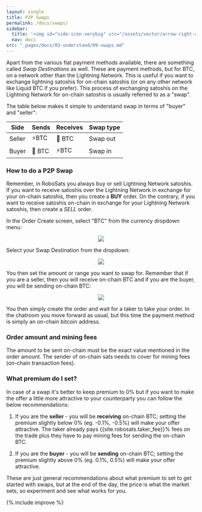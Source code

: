 ```yaml
---
layout: single
title: P2P Swaps
permalink: /docs/swaps/
sidebar:
  title: '<img id="side-icon-verybig" src="/assets/vector/arrow-right-arrow-left.svg"/>Swaps'
  nav: docs
src: "_pages/docs/03-understand/09-swaps.md"
---
```


Apart from the various fiat payment methods available, there are something
called *Swap Destinations* as well. These are payment methods, but for BTC, on
a network other than the Lightning Network. This is useful if you want to
exchange lightning satoshis for on-chain satoshis (or on any other network like
Liquid BTC if you prefer). This process of exchanging satoshis on the Lightning
Network for on-chain satoshis is usually referred to as a "swap".

The table below makes it simple to understand swap in terms of "buyer" and "seller":

| Side   | Sends         | Receives     | Swap type |
|--------|---------------|--------------|-----------|
| Seller | ⚡BTC         | 🔗 BTC       | Swap out  |
| Buyer  | 🔗 BTC        | ⚡BTC        | Swap in   |


### How to do a P2P Swap

Remember, in RoboSats you always buy or sell Lightning Network satoshis. If you
want to receive satoshis over the Lightning Network in exchange for your
on-chain satoshis, then you create a **BUY** order. On the contrary, if you
want to receive satoshis on-chain in exchange for your Lightning Network
satoshis, then create a *SELL* order.

In the Order Create screen, select "BTC" from the currency dropdown menu:

<div align="center">
    <img src="/assets/images/understand/btc-swap-in-dropdown.png"/>
</div>

Select your Swap Destination from the dropdown:

<div align="center">
    <img src="/assets/images/understand/swap-destination-selection.png"/>
</div>

You then set the amount or range you want to swap for. Remember that if you
are a seller, then you will receive on-chain BTC and if you are the buyer, you
will be sending on-chain BTC:

<div align="center">
    <img src="/assets/images/understand/amount-swap.png"/>
</div>

You then simply create the order and wait for a taker to take your order. In
the chatroom you move forward as usual, but this time the payment method is
simply an on-chain bitcoin address.


### Order amount and mining fees

The amount to be sent on-chain must be the exact value mentioned in the order
amount. The sender of on-chain sats needs to cover for mining fees (on-chain
transaction fees).

### What premium do I set?

In case of a swap it's better to keep premium to 0% but if you want to make the
offer a little more attractive to your counterparty you can follow the below
recommendations:

1. If you are the **seller** - you will be **receiving** on-chain BTC; setting
   the premium slightly below 0% (eg. -0.1%, -0.5%) will make your offer
   attractive. The taker already pays {{site.robosats.taker_fee}}% fees on the trade plus they have
   to pay mining fees for sending the on-chain BTC.

2. If you are the **buyer** - you will be **sending** on-chain BTC; setting the
   premium slightly above 0% (eg. 0.1%, 0.5%) will make your offer attractive.

These are just general recommendations about what premium to set to get started
with swaps, but at the end of the day, the price is what the market sets, so
experiment and see what works for you.

{% include improve %}
